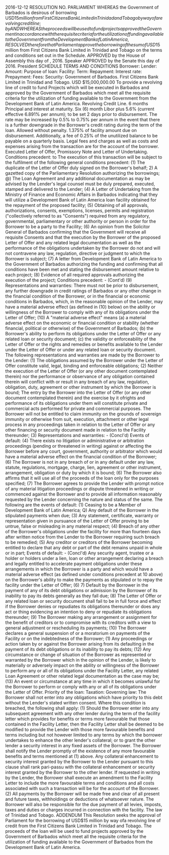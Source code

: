 2016-12-12
RESOLUTION NO.
PARLIAMENT
WHEREAS the Government of Barbados is desirous of borrowing USD$15 million from First Citizens Bank Limited in Trinidad and Tobago by way of a revolving credit line;
by
AND WHEREAS the proceeds will be used to fund projects approved the Government in accordance with the requisite criteria for the utilization of funding available to the Government from the Development Bank of Latin America,
RESOLVED therefore that Parliament approve the borrowing of the sum of USD$15 million from First Citizens Bank Limited in Trinidad and Tobago on the terms and conditions set out in the Schedule.
APPROVED by the House of Assembly this
day of
, 2016.
Speaker
APPROVED by the Senate this
day of
2016.
President
SCHEDULE
TERMS AND CONDITIONS
Borrower: Lender: Amount: Purpose of loan: Facility: Term: Repayment: Interest rate: Prepayment: Fees: Security: Government of Barbados. First Citizens Bank Limited in Trinidad and Tobago. USD $15,000,000.00 To provide a revolving line of credit to fund Projects which will be executed in Barbados and approved by the Government of Barbados which meet all the requisite criteria for the utilization of funding available to the Government from the Development Bank of Latin America. Revolving Credit Line. 6 months Principal and interest at maturity. Six (6) month Libor plus 5.6% (current effective 6.891% per annum); to be set 2 days prior to disbursement. The rate may be increased by 0.5% to 0.75% per annum in the event that there is a further downgrade in the Borrower's credit rating during the term of the loan. Allowed without penalty. 1.375% of facility amount due on disbursement. Additionally, a fee of 0.25% of the unutilized balance to be payable on a quarterly basis. Legal fees and charges as well as costs and expenses arising from the transaction are for the account of the borrower. Executed Letter of Offer, Promissory Note and Letter of Undertaking.
Conditions precedent:
to
The execution of this transaction will be subject to the fulfilment of the following general conditions precedent:
(1) The duplicate of the Letter of Offer duly signed on the Borrower's behalf;
2) A gazetted copy of the Parliamentary Resolution authorizing the borrowings;
@) The Loan Agreement and any additional documentation as may be advised by the Lender's legal counsel must be duly prepared, executed, stamped and delivered to the Lender;
(4) A Letter of Undertaking from the Ministry of Finance and Economic Affairs in Barbados indicating that they will utilize a Development Bank of Latin America loan facility obtained for the repayment of the proposed facility;
(5) Obtaining of all approvals, authorizations, consents, exemptions, licenses, permits and registration ("collectively referred to as "Consents") required from any regulatory, governmental, parliamentary or other authority or person in order for the Borrower to be a party to the Facility;
(6) An opinion from the Solicitor General of Barbados confirming that the Government will receive all requisite Consents and that the execution by the Borrower of the proposed Letter of Offer and any related legal documentation as well as the performance of the obligations undertaken by the Borrower do not and will not contravene any law, regulation, directive or judgment to which the Borrower is subject;
(7) A letter from Development Bank of Latin America to the Government of Barbados authorizing the funding and confirming that all conditions have been met and stating the disbursement amount relative to each project;
(8) Evidence of all required approvals authorizing the execution of the project;
Conditions precedent: - (Cont'd) (9)
Representations and warranties:
There must not be prior to disbursement, any further downgrade in credit ratings of Barbados or any other change in the financial condition of the Borrower, or in the financial or economic conditions in Barbados, which, in the reasonable opinion of the Lender, may have a material adverse effect (as defined in (10) below) on the ability or willingness of the Borrower to comply with any of its obligations under the Letter of Offer;
(10) A "material adverse effect" means
(a) a material adverse effect on the economic or financial condition or stability (whether financial, political or otherwise) of the Government of Barbados;
(b) the Borrower's ability to perform its obligations under the Letter of Offer or any related loan or security document;
(c) the validity or enforceability of the Letter of Offer or the rights and remedies or benefits available to the Lender under the Letter of Offer or under any related loan or security document.
The following representations and warranties are made by the Borrower to the Lender:
(1) The obligations assumed by the Borrower under the Letter of Offer constitute valid, legal, binding and enforceable obligations;
(2) Neither the execution of the Letter of Offer (or any other document contemplated therein) nor the performance or observance of any obligation contained therein will conflict with or result in any breach of any law, regulation, obligation, duty, agreement or other instrument by which the Borrower is bound;
The entry by the Borrower into the Letter of Offer (or any other document contemplated therein) and the exercise by it ofrights and performance of its obligations under them will constitute private and commercial acts performed for private and commercial purposes. The Borrower will not be entitled to claim immunity on the grounds of sovereign immunity or otherwise from suit, execution, attachment or other legal process in any proceedings taken in relation to the Letter of Offer or any other financing or security document made in relation to the Facility thereunder;
(3)
Representations and warranties: - (Concl'd)
Events of default:
(4) There exists no litigation or administrative or arbitration proceedings (pending or threatened in writing) against or affecting the Borrower before any court, government, authority or arbitrator which would have a material adverse effect on the financial condition of the Borrower;
(6) The Borrower is not in any breach of or in any default under any law, statute, regulations, mortgage, charge, lien, agreement or other instrument, arrangement, obligation or duty by which it is bound;
(6) The Borrower also affirms that it will use all of the proceeds of the loan only for the purposes specified;
(7) The Borrower agrees to provide the Lender with prompt notice of any material litigation proceedings or dispute threatened in writing or commenced against the Borrower and to provide all information reasonably requested by the Lender concerning the nature and status of the same.
The following are the events of default:
(1) Ceasing to be a Member of Development Bank of Latin America;
Q) Any default of the Borrower in the stipulated payments when due;
(3) Any statement, certificate, warranty or representation given in pursuance of the Letter of Offer proving to be untrue, false or misleading in any material respect;
(4) Breach of any other of the Borrower's obligations under the facility for more than fourteen days after written notice from the Lender to the Borrower requiring such breach to be remedied;
(5) Any creditor or creditors of the Borrower becoming entitled to declare that any debt or part of the debt remains unpaid in whole or in part;
Events of default: - (Concl'd)
Any security agent, trustee or a holder or holders under a lien, loan or other arrangement declaring a breach and legally entitled to accelerate payment obligations under these arrangements in which the Borrower is a party and which would have a material adverse effect (as defined under conditions precedent at 10 above) on the Borrower's ability to make the payments as stipulated or to repay the facility under the Letter of Offer;
(6)
7) Default by the Borrower in the payment of any of its debt obligations or admission by the Borrower of its inability to pay its debts generally as they fall due;
(8) The Letter of Offer or any related loan or security document shall fail to be in full force and effect if the Borrower denies or repudiates its obligations thereunder or does any act or thing evidencing an intention to deny or repudiate its obligations thereunder;
(9) The Borrower making any arrangement or assignment for the benefit of creditors or to compromise with its creditors with a view to general adjustment or rescheduling its payments;
(10) The Borrower declares a general suspension of or a moratorium on payments of the Facility or on the indebtedness of the Borrower;
(1) Any proceedings or action taken by or against the Borrower arising from its defaulting in the payment of its debt obligations or its inability to pay its debts;
(12) Any circumstance or change of situation of the Borrower as represented or warranted by the Borrower which in the opinion of the Lender, is likely to materially or adversely impact on the ability or willingness of the Borrower to perform any or all of its obligations under the Facility Letter, any related Loan Agreement or other related legal documentation as the case may be;
(13) An event or circumstance at any time in which it becomes unlawful for the Borrower to perform or comply with any or all of its obligations under the Letter of Offer.
Priority of the loan:
Taxation:
Governing law:
The Borrower shall not enter into any obligations which have priority to this debt without the Lender's stated written consent. Where this condition is breached, the following shall apply:
(1) Should the Borrower enter into any subsequent agreement with any other lender during the term of the facility letter which provides for benefits or terms more favourable that those contained in the Facility Letter, then the Facility Letter shall be deemed to be modified to provide the Lender with those more favourable benefits and terms including but not however limited to any terms by which the borrower undertakes to enhance the other lender's collateral; or to grant the other lender a security interest in any fixed assets of the Borrower.
The Borrower shall notify the Lender promptly of the existence of any more favourable benefits and terms mentioned at (1) above. Any collateral enhancement to security interest granted by the Borrower to the Lender pursuant to this clause shall rank pari-passu with the collateral enhancement or security interest granted by the Borrower to the other lender. If requested in writing by the Lender, the Borrower shall execute an amendment to the Facility Letter to include the more favourable terms and conditions and all costs associated with such a transaction will be for the account of the Borrower.
(2)
All payments by the Borrower will be made free and clear of all present and future taxes, withholdings or deductions of whatsoever nature. The Borrower will also be responsible for the due payment of all levies, imposts, taxes and duties or charges incurred in connection with the facility.
The law of Trinidad and Tobago.
ADDENDUM
This Resolution seeks the approval of Parliament for the borrowing of USD$15 million by way ofa revolving line of credit from the First Citizens Bank Limited in Trinidad and Tobago.
The proceeds of the loan will be used to fund projects approved by the Government of Barbados which meet all the requisite criteria for the utilization of funding available to the Government of Barbados from the Development Bank of Latin America.
